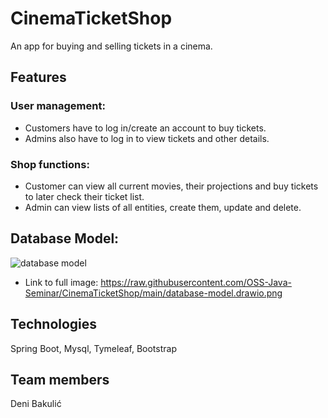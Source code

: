 # CinemaTicketShop

An app for buying and selling tickets in a cinema.


## Features

### User management: 
* Customers have to log in/create an account to buy tickets. 
* Admins also have to log in to view tickets and other details.

### Shop functions: 
* Customer can view all current movies, their projections and buy tickets to later check their ticket list.
* Admin can view lists of all entities, create them, update and delete.


## Database Model:

![database model](https://github.com/OSS-Java-Seminar/CinemaTicketShop/blob/main/database-model.drawio.png?raw=true)

* Link to full image: https://raw.githubusercontent.com/OSS-Java-Seminar/CinemaTicketShop/main/database-model.drawio.png

## Technologies
Spring Boot, Mysql, Tymeleaf, Bootstrap

## Team members 
Deni Bakulić





